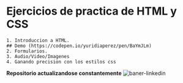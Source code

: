 # Ejercicios de practica de HTML y CSS

	1. Introduccion a HTML. 
	## Demo (https://codepen.io/yuridiaperez/pen/BaYmJLm)
	2. Formularios.
	3. Audio/Video/Imagenes
	4. Ganando precision con los estilos css






**Repositorio actualizandose constantemente**
![baner-linkedin](https://user-images.githubusercontent.com/69051740/171266247-76665ba0-e539-4fe5-9853-c6e2fe961682.png)


